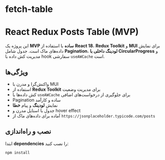 # fetch-table
# React Redux Posts Table (MVP)

این پروژه یک **MVP ساده** با استفاده از **React 18**، **Redux Toolkit** و **MUI** برای نمایش داده‌های ماک است. جدول شامل **Pagination**، **لودینگ داخلی با CircularProgress** و مدیریت کش داده با hook سفارشی `useAWCache` است.

## ویژگی‌ها

- واکنش‌گرا و مدرن با MUI
- استفاده از **Redux Toolkit** برای مدیریت وضعیت
- کش داده‌ها با `useAWCache` برای جلوگیری از درخواست‌های اضافی
- Pagination ساده و کارآمد
- نمایش **لودینگ** و پیام **خطا**
- جدول با استایل مدرن و hover effect
- آماده برای داده‌های ماک از `https://jsonplaceholder.typicode.com/posts`

## نصب و راه‌اندازی

ابتدا **dependencies** را نصب کنید:

```bash
npm install
